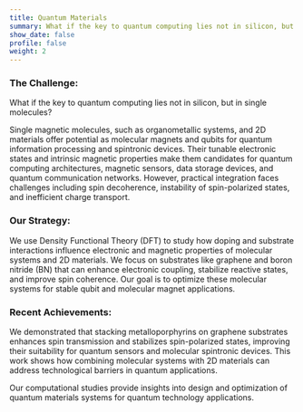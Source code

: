 ```yaml
---
title: Quantum Materials
summary: What if the key to quantum computing lies not in silicon, but in single molecules?
show_date: false
profile: false
weight: 2
---
```

### The Challenge:
What if the key to quantum computing lies not in silicon, but in single molecules?

Single magnetic molecules, such as organometallic systems, and 2D materials offer potential as molecular magnets and qubits for quantum information processing and spintronic devices. Their tunable electronic states and intrinsic magnetic properties make them candidates for quantum computing architectures, magnetic sensors, data storage devices, and quantum communication networks. However, practical integration faces challenges including spin decoherence, instability of spin-polarized states, and inefficient charge transport.

### Our Strategy:
We use Density Functional Theory (DFT) to study how doping and substrate interactions influence electronic and magnetic properties of molecular systems and 2D materials. We focus on substrates like graphene and boron nitride (BN) that can enhance electronic coupling, stabilize reactive states, and improve spin coherence. Our goal is to optimize these molecular systems for stable qubit and molecular magnet applications.

### Recent Achievements:
We demonstrated that stacking metalloporphyrins on graphene substrates enhances spin transmission and stabilizes spin-polarized states, improving their suitability for quantum sensors and molecular spintronic devices. This work shows how combining molecular systems with 2D materials can address technological barriers in quantum applications.

Our computational studies provide insights into design and optimization of quantum materials systems for quantum technology applications.
